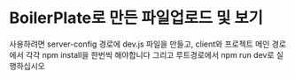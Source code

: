 # BoilerPlate로 만든 파일업로드 및 보기 

사용하려면 server-config 경로에 dev.js 파일을 만들고,
client와 프로젝트 메인 경로에서 각각 npm install을 한번씩 해야합니다
그리고 루트경로에서 npm run dev로 실행하십시오
